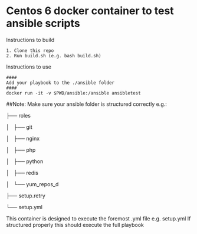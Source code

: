 # Centos 6 docker container to test ansible scripts

Instructions to build
```
1. Clone this repo
2. Run build.sh (e.g. bash build.sh)
```

Instructions to use

```
####
Add your playbook to the ./ansible folder
####
docker run -it -v $PWD/ansible:/ansible ansibletest
```

##Note:
 Make sure your ansible folder is structured correctly e.g.:

├── roles

│   ├── git

│   ├── nginx

│   ├── php

│   ├── python

│   ├── redis

│   └── yum_repos_d

├── setup.retry

└── setup.yml

This container is designed to execute the foremost .yml file e.g. setup.yml
If structured properly this should execute the full playbook

